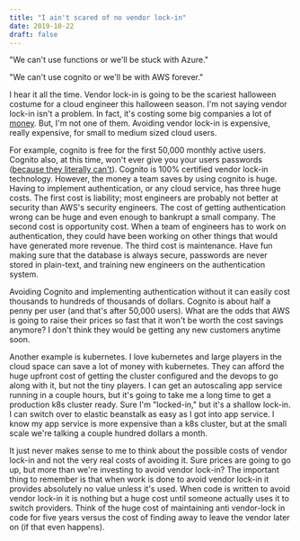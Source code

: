 ```yaml
---
title: "I ain't scared of no vendor lock-in"
date: 2019-10-22
draft: false
---
```


"We can't use functions or we'll be stuck with Azure."

"We can't use cognito or we'll be with AWS forever."

I hear it all the time. Vendor lock-in is going to be the scariest halloween costume for a cloud engineer this halloween season. I'm not saying vendor lock-in isn't a problem. In fact, it's costing some big companies a lot of [money](https://www.theinformation.com/articles/aws-customers-rack-up-hefty-bills-for-moving-data?utm_source=hackernews&utm_medium=unlock). But, I'm not one of them. Avoiding vendor lock-in is expensive, really expensive, for small to medium sized cloud users.

For example, cognito is free for the first 50,000 monthly active users. Cognito also, at this time, won't ever give you your users passwords ([because they literally can't](https://en.wikipedia.org/wiki/Secure_Remote_Password_protocol)). Cognito is 100% certified vendor lock-in technology. However, the money a team saves by using cognito is huge. Having to implement authentication, or any cloud service, has three huge costs. The first cost is liability; most engineers are probably not better at security than AWS's security engineers. The cost of getting authentication wrong can be huge and even enough to bankrupt a small company. The second cost is opportunity cost. When a team of engineers has to work on authentication, they could have been working on other things that would have generated more revenue. The third cost is maintenance. Have fun making sure that the database is always secure, passwords are never stored in plain-text, and training new engineers on the authentication system.

Avoiding Cognito and implementing authentication without it can easily cost thousands to hundreds of thousands of dollars. Cognito is about half a penny per user (and that's after 50,000 users). What are the odds that AWS is going to raise their prices so fast that it won't be worth the cost savings anymore? I don't think they would be getting any new customers anytime soon.

Another example is kubernetes. I love kubernetes and large players in the cloud space can save a lot of money with kubernetes. They can afford the huge upfront cost of getting the cluster configured and the devops to go along with it, but not the tiny players. I can get an autoscaling app service running in a couple hours, but it's going to take me a long time to get a production k8s cluster ready. Sure I'm "locked-in," but it's a shallow lock-in. I can switch over to elastic beanstalk as easy as I got into app service. I know my app service is more expensive than a k8s cluster, but at the small scale we're talking a couple hundred dollars a month.  

It just never makes sense to me to think about the possible costs of vendor lock-in and not the very real costs of avoiding it. Sure prices are going to go up, but more than we're investing to avoid vendor lock-in? The important thing to remember is that when work is done to avoid vendor lock-in it provides absolutely no value unless it's used. When code is written to avoid vendor lock-in it is nothing but a huge cost until someone actually uses it to switch providers. Think of the huge cost  of maintaining anti vendor-lock in code for five years versus the cost of finding away to leave the vendor later on (if that even happens).